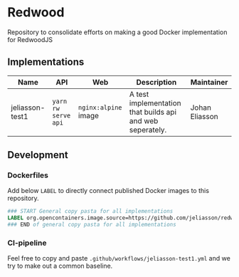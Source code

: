 # Redwood

Repository to consolidate efforts on making a good Docker implementation for RedwoodJS

## Implementations

| Name            | API                 | Web                  | Description                                               | Maintainer     |
| --------------- | ------------------- | -------------------- | --------------------------------------------------------- | -------------- |
| jeliasson-test1 | `yarn rw serve api` | `nginx:alpine` image | A test implementation that builds api and web seperately. | Johan Eliasson |

## Development

### Dockerfiles

Add below `LABEL` to directly connect published Docker images to this repository.

```Dockerfile
### START General copy pasta for all implementations
LABEL org.opencontainers.image.source=https://github.com/jeliasson/redwoodjs-docker
### END of general copy pasta for all implementations
```

### CI-pipeline

Feel free to copy and paste `.github/workflows/jeliasson-test1.yml` and we try to make out a common baseline.
